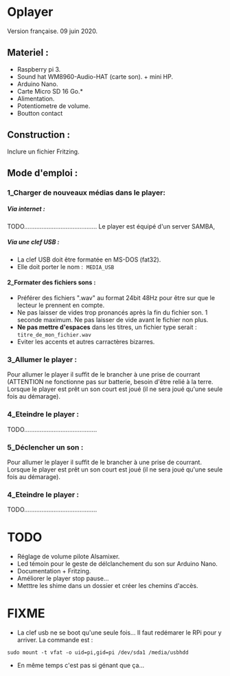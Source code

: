 # Oplayer

Version française. 09 juin 2020.
<br>
## Materiel :

* Raspberry pi 3.
* Sound hat WM8960-Audio-HAT (carte son). + mini HP.
* Arduino Nano.
* Carte Micro SD 16 Go.* 
* Alimentation.
* Potentiometre de volume.
* Boutton contact

## Construction :

Inclure un fichier Fritzing.

## Mode d'emploi :

### 1\_Charger de nouveaux médias dans le player:

##### Via internet :

TODO..........................................
Le player est équipé d'un server SAMBA,

##### Via une clef USB :

* La clef USB doit être formatée en MS-DOS (fat32).
* Elle doit porter le nom :  `MEDIA_USB`

#### 2\_Formater des fichiers sons :

* Préférer des fichiers ".wav" au format 24bit 48Hz pour être sur que le lecteur le prennent en compte.
* Ne pas laisser de vides trop pronancés après la fin du fichier son. 1 seconde maximum. Ne pas laisser de vide avant le fichier non plus.
* **Ne pas mettre d'espaces** dans les titres, un fichier type serait : `titre_de_mon_fichier.wav`
* Eviter les accents et autres carractères bizarres.

### 3\_Allumer le player :

Pour allumer le player il suffit de le brancher à une prise de courrant (ATTENTION ne fonctionne pas sur batterie, besoin d'être relié à la terre. Lorsque le player est prêt un son court est joué (il ne sera joué qu'une seule fois au démarage).

### 4\_Eteindre le player :
TODO..........................................
<br>

### 5\_Déclencher un son :

Pour allumer le player il suffit de le brancher à une prise de courrant. Lorsque le player est prêt un son court est joué (il ne sera joué qu'une seule fois au démarage).

### 4\_Eteindre le player :
TODO..........................................
<br>

# TODO

* Réglage de volume pilote Alsamixer.
* Led témoin pour le geste de délclanchement du son sur Arduino Nano.
* Documentation + Fritzing.
* Améliorer le player stop pause...
* Metttre les shime dans un dossier et créer les chemins d'accès.

# FIXME

* La clef usb ne se boot qu'une seule fois... Il faut redémarer le RPi pour y arriver. La commande est :

`sudo mount -t vfat -o uid=pi,gid=pi /dev/sda1 /media/usbhdd`

* En même temps c'est pas si génant que ça... 